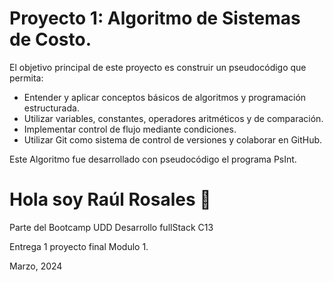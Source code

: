 
# Proyecto 1: Algoritmo de Sistemas de Costo.

El objetivo principal de este proyecto es construir un pseudocódigo que permita:

+ Entender y aplicar conceptos básicos de algoritmos y programación estructurada.
+ Utilizar variables, constantes, operadores aritméticos y de comparación.
+ Implementar control de flujo mediante condiciones.
+ Utilizar Git como sistema de control de versiones y colaborar en GitHub.

Este Algoritmo fue desarrollado con pseudocódigo el programa PsInt. 
# Hola soy Raúl Rosales  👋

Parte del Bootcamp UDD 
Desarrollo fullStack C13

Entrega 1 proyecto final Modulo 1.

Marzo, 2024
